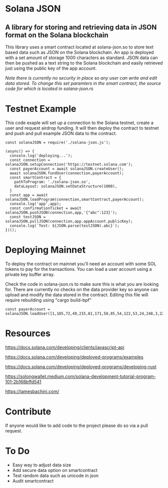 # Solana JSON

## A library for storing and retrieving data in JSON format on the Solana blockchain

This library uses a smart contract located at solana-json.so to store text based data such as JSON on the Solana blockchain. An app is deployed with a set amount of storage 1000 characters as standard. JSON data can then be pushed as a text string to the Solana blockchain and easily retrieved just using the public key of the app account.

*Note there is currently no security in place so any user can write and edit data stored. To change this set paramters in the smart contract, the source code for which is located in solana-json.rs*

# Testnet Example
This code exaple will set up a connection to the Solana testnet, create a user and request airdrop funding. It will then deploy the contract to testnet and push and pull example JSON data to the contract.
```
const solanaJSON = require('./solana-json.js');

(async() => {
  console.log('deploying...');
  const connection = solanaJSON.setupConnection('https://testnet.solana.com');
  const payerAccount = await solanaJSON.createUser();
  await solanaJSON.fundUser(connection,payerAccount);
  const smartContract = {
    pathToProgram: './solana-json.so',
    dataLayout: solanaJSON.setDataStructure(1000),
  }
  const app = await solanaJSON.loadProgram(connection,smartContract,payerAccount);
  console.log('app',app);
  const confirmationTicket = await solanaJSON.pushJSON(connection,app,'{"abc":123}');
  const testJSON = solanaJSON.pullJSON(connection,app.appAccount.publicKey);
  console.log(`Test: ${JSON.parse(testJSON).abc}`);
})();
```

# Deploying Mainnet

To deploy the contract on mainnet you'll need an account with some SOL tokens to pay for the transactions. You can load a user account using a private key buffer array.

Check the code in solana-json.rs to make sure this is what you are looking for. There are currently no checks on the data provider key so anyone can upload and modify the data stored in the contract. Editing this file will require rebuilding using "cargo build-bpf"
```
const payerAccount = solanaJSON.loadUser([1,185,72,49,215,81,171,50,85,54,122,53,24,248,3,221,42,85,82,43,128,80,215,127,68,99,172,141,116,237,232,85,185,31,141,73,173,222,173,174,4,212,0,104,157,80,63,147,21,81,140,201,113,76,156,161,154,92,70,67,163,52,219,72]);
```

# Resources
https://docs.solana.com/developing/clients/javascript-api

https://docs.solana.com/developing/deployed-programs/examples

https://docs.solana.com/developing/deployed-programs/developing-rust

https://solongwallet.medium.com/solana-development-tutorial-program-101-2b168bffd541

https://jamesbachini.com/


# Contribute
If anyone would like to add code to the project please do so via a pull request.

# To Do
- Easy way to adjust data size
- Add secure data option on smartcontract
- Test random data such as unicode in json
- Audit smartcontract
